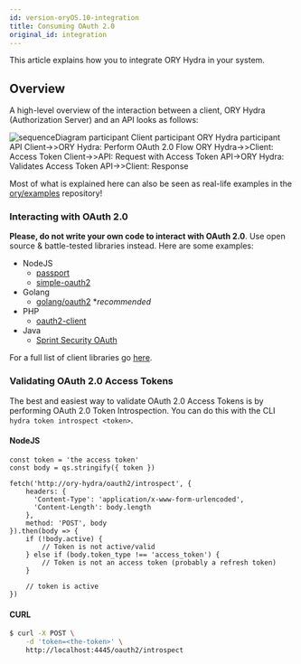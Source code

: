 ```yaml
---
id: version-oryOS.10-integration
title: Consuming OAuth 2.0
original_id: integration
---
```


This article explains how you to integrate ORY Hydra in your system.

<!-- toc -->

## Overview

A high-level overview of the interaction between a client, ORY Hydra (Authorization Server) and an API looks as follows:

![`sequenceDiagram
  participant Client
  participant ORY Hydra
  participant API
  Client->>ORY Hydra: Perform OAuth 2.0 Flow
  ORY Hydra->>Client: Access Token
  Client->>API: Request with Access Token
  API->ORY Hydra: Validates Access Token
  API->>Client: Response`](/images/docs/hydra/basic-oauth2-system.png)

Most of what is explained here can also be seen as real-life examples in the [ory/examples](https://github.com/ory/examples)
repository!

### Interacting with OAuth 2.0

**Please, do not write your own code to interact with OAuth 2.0**. Use open source & battle-tested libraries instead. Here are some
examples:

* NodeJS
  * [passport](http://www.passportjs.org/)
  * [simple-oauth2](https://github.com/lelylan/simple-oauth2)
* Golang
  * [golang/oauth2](https://github.com/golang/oauth2) **recommended*
* PHP
  * [oauth2-client](https://github.com/thephpleague/oauth2-client)
* Java
  * [Sprint Security OAuth](https://spring.io/projects/spring-security-oauth)

For a full list of client libraries go [here](https://oauth.net/code/).

### Validating OAuth 2.0 Access Tokens

The best and easiest way to validate OAuth 2.0 Access Tokens is by performing OAuth 2.0 Token Introspection. You can
do this with the CLI `hydra token introspect <token>`.

#### NodeJS

```
const token = 'the access token'
const body = qs.stringify({ token })

fetch('http://ory-hydra/oauth2/introspect', {
    headers: {
      'Content-Type': 'application/x-www-form-urlencoded',
      'Content-Length': body.length
    },
    method: 'POST', body
}).then(body => {
    if (!body.active) {
        // Token is not active/valid
    } else if (body.token_type !== 'access_token') {
        // Token is not an access token (probably a refresh token)
    }

    // token is active
})
```

#### CURL

```bash
$ curl -X POST \
    -d 'token=<the-token>' \
    http://localhost:4445/oauth2/introspect
```

